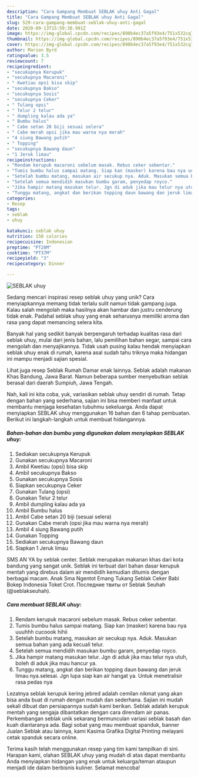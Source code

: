 ```yaml
---
description: "Cara Gampang Membuat SEBLAK uhuy Anti Gagal"
title: "Cara Gampang Membuat SEBLAK uhuy Anti Gagal"
slug: 529-cara-gampang-membuat-seblak-uhuy-anti-gagal
date: 2020-09-13T15:59:30.991Z
image: https://img-global.cpcdn.com/recipes/890b4ec37a5f93e4/751x532cq70/seblak-uhuy-foto-resep-utama.jpg
thumbnail: https://img-global.cpcdn.com/recipes/890b4ec37a5f93e4/751x532cq70/seblak-uhuy-foto-resep-utama.jpg
cover: https://img-global.cpcdn.com/recipes/890b4ec37a5f93e4/751x532cq70/seblak-uhuy-foto-resep-utama.jpg
author: Marion Byrd
ratingvalue: 3.5
reviewcount: 7
recipeingredient:
- "secukupnya Kerupuk"
- "secukupnya Macaroni"
- " Kwetiau opsi bisa skip"
- "secukupnya Bakso"
- "secukupnya Sosis"
- "secukupnya Ceker"
- " Tulang opsi"
- " Telur 2 telur"
- " dumpling kalau ada ya"
- " Bumbu halus"
- " Cabe setan 20 biji sesuai selera"
- " Cabe merah opsi jika mau warna nya merah"
- "4 siung Bawang putih"
- " Topping"
- "secukupnya Bawang daun"
- "1 Jeruk limau"
recipeinstructions:
- "Rendam kerupuk macaroni sebelum masak. Rebus ceker sebentar."
- "Tumis bumbu halus sampai matang. Siap kan (masker) karena bau nya uuuhhh cucoook hihii"
- "Setelah bumbu matang, masukan air secukup nya. Aduk. Masukan semua bahan yang ada kecuali telur."
- "Setelah semua mendidih masukan bumbu garam, penyedap royco."
- "Jika hampir matang masukan telur. Jgn di aduk jika mau telur nya utuh, boleh di aduk jika mau hancur ya."
- "Tunggu matang, angkat dan berikan topping daun bawang dan jeruk limau nya.selesai. Jgn lupa siap kan air hangat ya. Untuk menetralisir rasa pedas nya"
categories:
- Resep
tags:
- seblak
- uhuy

katakunci: seblak uhuy 
nutrition: 150 calories
recipecuisine: Indonesian
preptime: "PT28M"
cooktime: "PT37M"
recipeyield: "3"
recipecategory: Dinner

---
```



![SEBLAK uhuy](https://img-global.cpcdn.com/recipes/890b4ec37a5f93e4/751x532cq70/seblak-uhuy-foto-resep-utama.jpg)

Sedang mencari inspirasi resep seblak uhuy yang unik? Cara menyiapkannya memang tidak terlalu sulit namun tidak gampang juga. Kalau salah mengolah maka hasilnya akan hambar dan justru cenderung tidak enak. Padahal seblak uhuy yang enak seharusnya memiliki aroma dan rasa yang dapat memancing selera kita.

Banyak hal yang sedikit banyak berpengaruh terhadap kualitas rasa dari seblak uhuy, mulai dari jenis bahan, lalu pemilihan bahan segar, sampai cara mengolah dan menyajikannya. Tidak usah pusing kalau hendak menyiapkan seblak uhuy enak di rumah, karena asal sudah tahu triknya maka hidangan ini mampu menjadi sajian spesial.

Lihat juga resep Seblak Rumah Damar enak lainnya. Seblak adalah makanan Khas Bandung, Jawa Barat. Namun beberapa sumber menyebutkan seblak berasal dari daerah Sumpiuh, Jawa Tengah.


Nah, kali ini kita coba, yuk, variasikan seblak uhuy sendiri di rumah. Tetap dengan bahan yang sederhana, sajian ini bisa memberi manfaat untuk membantu menjaga kesehatan tubuhmu sekeluarga. Anda dapat menyiapkan SEBLAK uhuy menggunakan 16 bahan dan 6 tahap pembuatan. Berikut ini langkah-langkah untuk membuat hidangannya.

<!--inarticleads1-->

##### Bahan-bahan dan bumbu yang digunakan dalam menyiapkan SEBLAK uhuy:

1. Sediakan secukupnya Kerupuk
1. Gunakan secukupnya Macaroni
1. Ambil  Kwetiau (opsi) bisa skip
1. Ambil secukupnya Bakso
1. Gunakan secukupnya Sosis
1. Siapkan secukupnya Ceker
1. Gunakan  Tulang (opsi)
1. Gunakan  Telur 2 telur
1. Ambil  dumpling kalau ada ya
1. Ambil  Bumbu halus
1. Ambil  Cabe setan 20 biji (sesuai selera)
1. Gunakan  Cabe merah (opsi jika mau warna nya merah)
1. Ambil 4 siung Bawang putih
1. Gunakan  Topping
1. Sediakan secukupnya Bawang daun
1. Siapkan 1 Jeruk limau


SMS AN YA by seblak center. Seblak merupakan makanan khas dari kota bandung yang sangat unik. Seblak ini terbuat dari bahan dasar kerupuk mentah yang direbus dalam air mendidih kemudian ditumis dengan berbagai macam. Anak Sma Ngentot Emang Tukang Seblak Ceker Babi Bokep Indonesia Toket Crot. Последние твиты от Seblak Seuhah (@seblakseuhah). 

<!--inarticleads2-->

##### Cara membuat SEBLAK uhuy:

1. Rendam kerupuk macaroni sebelum masak. Rebus ceker sebentar.
1. Tumis bumbu halus sampai matang. Siap kan (masker) karena bau nya uuuhhh cucoook hihii
1. Setelah bumbu matang, masukan air secukup nya. Aduk. Masukan semua bahan yang ada kecuali telur.
1. Setelah semua mendidih masukan bumbu garam, penyedap royco.
1. Jika hampir matang masukan telur. Jgn di aduk jika mau telur nya utuh, boleh di aduk jika mau hancur ya.
1. Tunggu matang, angkat dan berikan topping daun bawang dan jeruk limau nya.selesai. Jgn lupa siap kan air hangat ya. Untuk menetralisir rasa pedas nya


Lezatnya seblak kerupuk kering jebred adalah cemilan nikmat yang akan bisa anda buat di rumah dengan mudah dan sederhana. Sajian ini mudah sekali dibuat dan persiapannya sudah kami berikan. Seblak adalah kerupuk mentah yang sengaja dibantatkan dengan cara direndam air panas. Perkembangan seblak unik sekarang bermunculan variasi seblak basah dan kuah diantaranya ada. Bagi sobat yang mau membuat spanduk, banner Jualan Seblak atau lainnya, kami Kasima Grafika Digital Printing melayani cetak spanduk secara online. 

Terima kasih telah menggunakan resep yang tim kami tampilkan di sini. Harapan kami, olahan SEBLAK uhuy yang mudah di atas dapat membantu Anda menyiapkan hidangan yang enak untuk keluarga/teman ataupun menjadi ide dalam berbisnis kuliner. Selamat mencoba!
